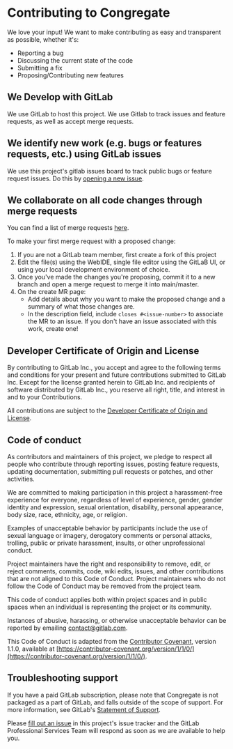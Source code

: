 # Contributing to Congregate

We love your input! We want to make contributing as easy and transparent as possible, whether it's:

- Reporting a bug
- Discussing the current state of the code
- Submitting a fix
- Proposing/Contributing new features

## We Develop with GitLab

We use GitLab to host this project. We use Gitlab to track issues and feature requests, as well as accept merge requests.

## We identify new work (e.g. bugs or features requests, etc.) using GitLab issues

We use this project's gitlab issues board to track public bugs or feature request issues. Do this by [opening a new issue](https://gitlab.com/gitlab-org/professional-services-automation/tools/migration/congregate/-/issues).

## We collaborate on all code changes through merge requests

You can find a list of merge requests [here](https://gitlab.com/gitlab-org/professional-services-automation/tools/migration/congregate/-/merge_requests).

To make your first merge request with a proposed change:

1. If you are not a GitLab team member, first create a fork of this project
1. Edit the file(s) using the WebIDE, single file editor using the GitLaB UI, or using your local development environment of choice.
1. Once you've made the changes you're proposing, commit it to a new branch and open a merge request to merge it into main/master.
1. On the create MR page:
   - Add details about why you want to make the proposed change and a summary of what those changes are.
   - In the description field, include `closes #<issue-number>` to associate the MR to an issue. If you don't have an issue associated with this work, create one!

## Developer Certificate of Origin and License

By contributing to GitLab Inc., you accept and agree to the following terms and
conditions for your present and future contributions submitted to GitLab Inc.
Except for the license granted herein to GitLab Inc. and recipients of software
distributed by GitLab Inc., you reserve all right, title, and interest in and to
your Contributions.

All contributions are subject to the
[Developer Certificate of Origin and License](https://docs.gitlab.com/legal/developer_certificate_of_origin/).

## Code of conduct

As contributors and maintainers of this project, we pledge to respect all people
who contribute through reporting issues, posting feature requests, updating
documentation, submitting pull requests or patches, and other activities.

We are committed to making participation in this project a harassment-free
experience for everyone, regardless of level of experience, gender, gender
identity and expression, sexual orientation, disability, personal appearance,
body size, race, ethnicity, age, or religion.

Examples of unacceptable behavior by participants include the use of sexual
language or imagery, derogatory comments or personal attacks, trolling, public
or private harassment, insults, or other unprofessional conduct.

Project maintainers have the right and responsibility to remove, edit, or reject
comments, commits, code, wiki edits, issues, and other contributions that are
not aligned to this Code of Conduct. Project maintainers who do not follow the
Code of Conduct may be removed from the project team.

This code of conduct applies both within project spaces and in public spaces
when an individual is representing the project or its community.

Instances of abusive, harassing, or otherwise unacceptable behavior can be
reported by emailing contact@gitlab.com.

This Code of Conduct is adapted from the [Contributor Covenant](https://contributor-covenant.org), version 1.1.0,
available at [https://contributor-covenant.org/version/1/1/0/](https://contributor-covenant.org/version/1/1/0/).

## Troubleshooting support

If you have a paid GitLab subscription, please note that Congregate is not packaged as a part of GitLab, and falls outside of the scope of support. For more information, see GitLab's [Statement of Support](https://about.gitlab.com/support/statement-of-support.html).

Please [fill out an issue](https://gitlab.com/gitlab-org/professional-services-automation/tools/migration/congregate/-/issues/new?issuable_template=congregate-support) in this project's issue tracker and the GitLab Professional Services Team will respond as soon as we are available to help you.
